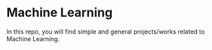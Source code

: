 # Machine Learning
In this repo, you will find simple and general projects/works related to  Machine Learning.
